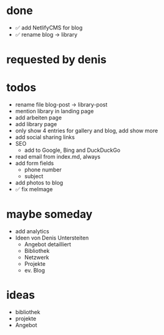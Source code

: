 # done

- ✅ add NetlifyCMS for blog
- ✅ rename blog -> library

# requested by denis

# todos

- rename file blog-post -> library-post
- mention library in landing page
- add arbeiten page
- add library page
- only show 4 entries for gallery and blog, add show more
- add social sharing links
- SEO
  - add to Google, Bing and DuckDuckGo
- read email from index.md, always
- add form fields
  - phone number
  - subject
- add photos to blog
- ✅ fix meImage

# maybe someday

- add analytics
- Ideen von Denis Untersteiten
  - Angebot detailliert
  - Bibliothek
  - Netzwerk
  - Projekte
  - ev. Blog

# ideas

- bibliothek
- projekte
- Angebot
